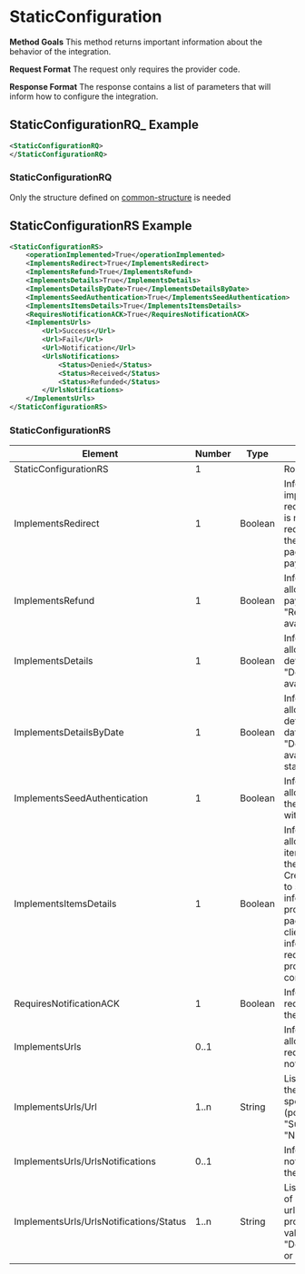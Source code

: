 # StaticConfiguration

**Method Goals**
This method returns important information about the behavior of the integration.

**Request Format**
The request only requires the provider code. 

**Response Format**
The response contains a list of parameters that will inform how to configure the integration.

## StaticConfigurationRQ_ Example

~~~xml
<StaticConfigurationRQ>
</StaticConfigurationRQ>
~~~

### StaticConfigurationRQ

Only the structure defined on [common-structure](../common-structure) is needed

## StaticConfigurationRS Example

~~~xml
<StaticConfigurationRS>
    <operationImplemented>True</operationImplemented>
    <ImplementsRedirect>True</ImplementsRedirect>
    <ImplementsRefund>True</ImplementsRefund>
    <ImplementsDetails>True</ImplementsDetails>
    <ImplementsDetailsByDate>True</ImplementsDetailsByDate>
    <ImplementsSeedAuthentication>True</ImplementsSeedAuthentication>
    <ImplementsItemsDetails>True</ImplementsItemsDetails>
    <RequiresNotificationACK>True</RequiresNotificationACK>
    <ImplementsUrls>
        <Url>Success</Url>
        <Url>Fail</Url>
        <Url>Notification</Url>
        <UrlsNotifications>
            <Status>Denied</Status>
            <Status>Received</Status>
            <Status>Refunded</Status>
        </UrlsNotifications>
    </ImplementsUrls>
</StaticConfigurationRS>
~~~

### StaticConfigurationRS

|Element|Number|Type|Description|
| ----- | ----- | ----- | ----- |
|StaticConfigurationRS|1| | Root node. |
|ImplementsRedirect|1| Boolean | Informs if the provider implements client redirect. This means if is necessary to redirect the client to the providers web page to confirm the payment. |
|ImplementsRefund|1| Boolean | Informs if the provider allows to refund a payment. If true, "RefundPayment" is available. |
|ImplementsDetails|1| Boolean | Informs if the provider allows to get payment details. If true, "DetailsPayment" is available. |
|ImplementsDetailsByDate|1| Boolean | Informs if the provider allows to get payment details searching by date. If true, "DetailsPayment" is available to search by start and end sate. |
|ImplementsSeedAuthentication|1| Boolean | Informs if the provider allows to Authenticate the client redirection with a Seed. |
|ImplementsItemsDetails|1| Boolean | Informs if the provider allows to send the items information in the CreatePaymentRquest to show this information in the providers payment page. This means the client will see this information when it's redirected to the providers page to confirm the payment. |
|RequiresNotificationACK|1| Boolean | Informs if the provider requires a response to the notification sent. |
|ImplementsUrls|0..1| | Informs if the provider allows to specify redirect and notification urls. |
|ImplementsUrls/Url|1..n| String | List of url. Informs if the provider allows to specific type of url (posible values: "Success", "Fail" or "Notification"). |
|ImplementsUrls/UrlsNotifications|0..1| | Informs of different notification type urls the provider allows. |
|ImplementsUrls/UrlsNotifications/Status|1..n| String | List of Status. Informs of notification type urls allowed by the provider (possible values: "Received", "Denied", "Refunded" or "Pending"). |
